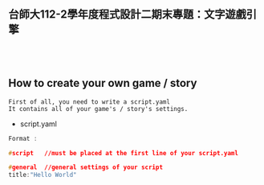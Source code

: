 ## 台師大112-2學年度程式設計二期末專題：文字遊戲引擎

<br><br>

## How to create your own game / story

```
First of all, you need to write a script.yaml
It contains all of your game's / story's settings.
```

* script.yaml
```c
Format :

#script   //must be placed at the first line of your script.yaml

#general  //general settings of your script
title:"Hello World" 



```
